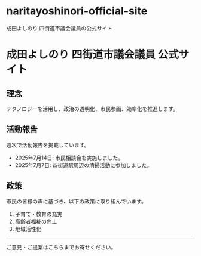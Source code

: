 # naritayoshinori-official-site
成田よしのり 四街道市議会議員の公式サイト
# 成田よしのり 四街道市議会議員 公式サイト

## 理念
テクノロジーを活用し、政治の透明化、市民参画、効率化を推進します。

## 活動報告
週次で活動報告を掲載しています。

* 2025年7月14日: 市民相談会を実施しました。
* 2025年7月7日: 四街道駅周辺の清掃活動に参加しました。

## 政策
市民の皆様の声に基づき、以下の政策に取り組んでいます。

1.  子育て・教育の充実
2.  高齢者福祉の向上
3.  地域活性化

---

ご意見・ご提案はこちらまでお寄せください。
